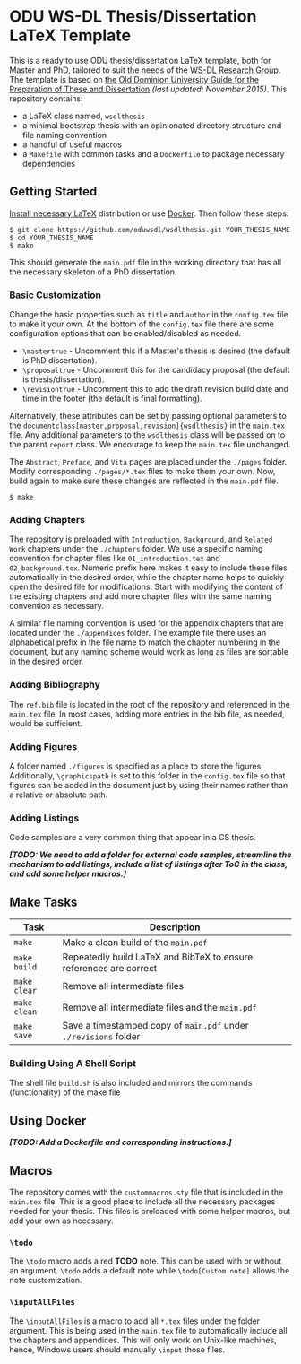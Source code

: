 # ODU WS-DL Thesis/Dissertation LaTeX Template

This is a ready to use ODU thesis/dissertation LaTeX template, both for Master and PhD, tailored to suit the needs of the [WS-DL Research Group](https://ws-dl.cs.odu.edu/).
The template is based on [the Old Dominion University Guide for the Preparation of These and Dissertation](https://www.odu.edu/content/dam/odu/offices/graduate-studies/thesis-dissertation/docs/thesis_dissertation_guide.pdf) *(last updated: November 2015)*.
This repository contains:

* a LaTeX class named, `wsdlthesis`
* a minimal bootstrap thesis with an opinionated directory structure and file naming convention
* a handful of useful macros
* a `Makefile` with common tasks and a `Dockerfile` to package necessary dependencies

## Getting Started

[Install necessary LaTeX](https://en.wikibooks.org/wiki/LaTeX/Installation) distribution or use [Docker](https://docs.docker.com/engine/installation/).
Then follow these steps:

```
$ git clone https://github.com/oduwsdl/wsdlthesis.git YOUR_THESIS_NAME
$ cd YOUR_THESIS_NAME
$ make
```

This should generate the `main.pdf` file in the working directory that has all the necessary skeleton of a PhD dissertation.

### Basic Customization

Change the basic properties such as `title` and `author` in the `config.tex` file to make it your own.
At the bottom of the `config.tex` file there are some configuration options that can be enabled/disabled as needed.

* `\mastertrue` - Uncomment this if a Master's thesis is desired (the default is PhD dissertation).
* `\proposaltrue` - Uncomment this for the candidacy proposal (the default is thesis/dissertation).
* `\revisiontrue` - Uncomment this to add the draft revision build date and time in the footer (the default is final formatting).

Alternatively, these attributes can be set by passing optional parameters to the `documentclass[master,proposal,revision]{wsdlthesis}` in the `main.tex` file.
Any additional parameters to the `wsdlthesis` class will be passed on to the parent `report` class.
We encourage to keep the `main.tex` file unchanged.

The `Abstract`, `Preface`, and `Vita` pages are placed under the `./pages` folder.
Modify corresponding `./pages/*.tex` files to make them your own.
Now, build again to make sure these changes are reflected in the `main.pdf` file.

```
$ make
```

### Adding Chapters

The repository is preloaded with `Introduction`, `Background`, and `Related Work` chapters under the `./chapters` folder.
We use a specific naming convention for chapter files like `01_introduction.tex` and `02_background.tex`.
Numeric prefix here makes it easy to include these files automatically in the desired order, while the chapter name helps to quickly open the desired file for modifications.
Start with modifying the content of the existing chapters and add more chapter files with the same naming convention as necessary.

A similar file naming convention is used for the appendix chapters that are located under the `./appendices` folder.
The example file there uses an alphabetical prefix in the file name to match the chapter numbering in the document, but any naming scheme would work as long as files are sortable in the desired order.

### Adding Bibliography

The `ref.bib` file is located in the root of the repository and referenced in the `main.tex` file.
In most cases, adding more entries in the bib file, as needed, would be sufficient.

### Adding Figures

A folder named `./figures` is specified as a place to store the figures.
Additionally, `\graphicspath` is set to this folder in the `config.tex` file so that figures can be added in the document just by using their names rather than a relative or absolute path.

### Adding Listings

Code samples are a very common thing that appear in a CS thesis.

***[TODO: We need to add a folder for external code samples, streamline the mechanism to add listings, include a list of listings after ToC in the class, and add some helper macros.]***

## Make Tasks

Task         | Description
-------------|-------------------------------------------------------------------
`make`       | Make a clean build of the `main.pdf`
`make build` | Repeatedly build LaTeX and BibTeX to ensure references are correct
`make clear` | Remove all intermediate files
`make clean` | Remove all intermediate files and the `main.pdf`
`make save`  | Save a timestamped copy of `main.pdf` under `./revisions` folder


### Building Using A Shell Script

The shell file `build.sh` is also included and mirrors the commands (functionality) of the make file


## Using Docker

***[TODO: Add a Dockerfile and corresponding instructions.]***

## Macros

The repository comes with the `custommacros.sty` file that is included in the `main.tex` file.
This is a good place to include all the necessary packages needed for your thesis.
This files is preloaded with some helper macros, but add your own as necessary.

### `\todo`

The `\todo` macro adds a red **TODO** note.
This can be used with or without an argument.
`\todo` adds a default note while `\todo[Custom note]` allows the note customization.

### `\inputAllFiles`

The `\inputAllFiles` is a macro to add all `*.tex` files under the folder argument.
This is being used in the `main.tex` file to automatically include all the chapters and appendices.
This will only work on Unix-like machines, hence, Windows users should manually `\input` those files.

